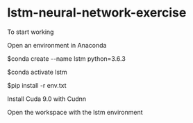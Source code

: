 # lstm-neural-network-exercise

To start working

Open an environment in Anaconda

$conda create --name lstm python=3.6.3

$conda activate lstm

$pip install -r env.txt

Install Cuda 9.0 with Cudnn

Open the workspace with the lstm environment